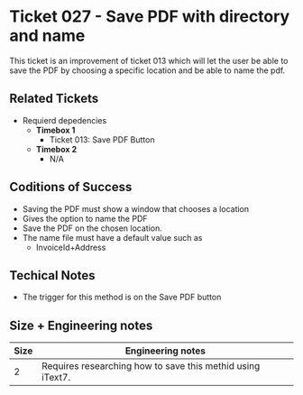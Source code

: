 Ticket 027 - Save PDF with directory and name
=======================
This ticket is an improvement of ticket 013 which will let the user be able to save the PDF by choosing a specific location and be able to name the pdf.


Related Tickets
---------------
* Requierd depedencies
    * **Timebox 1**
        * Ticket 013: Save PDF Button
    * **Timebox 2**
        * N/A

Coditions of Success
--------------------
* Saving the PDF must show a window that chooses a location 
* Gives the option to name the PDF
* Save the PDF on the chosen location. 
* The name file must have a default value such as
    * InvoiceId+Address


Techical Notes
--------------
* The trigger for this method is on the Save PDF button

Size + Engineering notes
----------------------
| Size | Engineering notes | 
| -------- | -------- |
|  2  | Requires researching how to save this methid using iText7.| 
